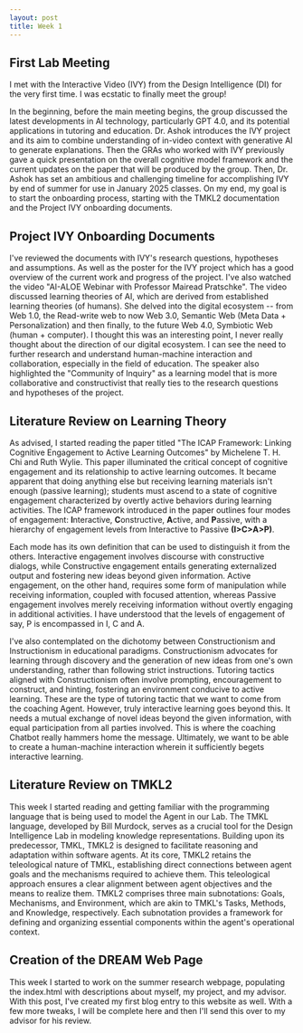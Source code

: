 ```yaml
---
layout: post
title: Week 1
---
```


## First Lab Meeting
I met with the Interactive Video (IVY) from the Design Intelligence (DI) for the very first time. I was ecstatic to finally meet the group! 

In the beginning, before the main meeting begins, the group discussed the latest developments in AI technology, particularly GPT 4.0, and its potential applications in tutoring and education. Dr. Ashok introduces the IVY project and its aim to combine understanding of in-video context with generative AI to generate explanations. Then the GRAs who worked with IVY previously gave a quick presentation on the overall cognitive model framework and the current updates on the paper that will be produced by the group. Then, Dr. Ashok has set an ambitious and challenging timeline for accomplishing IVY by end of summer for use in January 2025 classes. On my end, my goal is to start the onboarding process, starting with the TMKL2 documentation and the Project IVY onboarding documents.

## Project IVY Onboarding Documents 
I've reviewed the documents with IVY's research questions, hypotheses and assumptions. As well as the poster for the IVY project which has a good overview of the current work and progress of the project.  I've also watched the video "AI-ALOE Webinar with Professor Mairead Pratschke". The video discussed learning theories of AI, which are derived from established learning theories (of humans). She delved into the digital ecosystem -- from Web 1.0, the Read-write web to now Web 3.0, Semantic Web (Meta Data + Personalization) and then finally, to the future Web 4.0, Symbiotic Web (human + computer). I thought this was an interesting point, I never really thought about the direction of our digital ecosystem. I can see the need to further research and understand human-machine interaction and collaboration, especially in the field of education. The speaker also highlighted the "Community of Inquiry" as a learning model that is more collaborative and constructivist that really ties to the research questions and hypotheses of the project.

## Literature Review on Learning Theory 
As advised, I started reading the paper titled "The ICAP Framework: Linking Cognitive Engagement to Active Learning Outcomes" by Michelene T. H. Chi and Ruth Wylie. This paper illuminated the critical concept of cognitive engagement and its relationship to active learning outcomes. It became apparent that doing anything else but receiving learning materials isn't enough (passive learning); students must ascend to a state of cognitive engagement characterized by overtly active behaviors during learning activities. The ICAP framework introduced in the paper outlines four modes of engagement: **I**nteractive, **C**onstructive, **A**ctive, and **P**assive, with a hierarchy of engagement levels from Interactive to Passive **(I>C>A>P)**.

Each mode has its own definition that can be used to distinguish it from the others. Interactive engagement involves discourse with constructive dialogs, while Constructive engagement entails generating externalized output and fostering new ideas beyond given information. Active engagement, on the other hand, requires some form of manipulation while receiving information, coupled with focused attention, whereas Passive engagement involves merely receiving information without overtly engaging in additional activities. I have understood that the levels of engagement of say, P is encompassed in I, C and A. 

I've also contemplated on the dichotomy between Constructionism and Instructionism in educational paradigms. Constructionism advocates for learning through discovery and the generation of new ideas from one's own understanding, rather than following strict instructions. Tutoring tactics aligned with Constructionism often involve prompting, encouragement to construct, and hinting, fostering an environment conducive to active learning. These are the type of tutoring tactic that we want to come from the coaching Agent. However, truly interactive learning goes beyond this. It needs a mutual exchange of novel ideas beyond the given information, with equal participation from all parties involved. This is where the coaching Chatbot really hammers home the message. Ultimately, we want to be able to create a human-machine interaction wherein it sufficiently begets interactive learning.

## Literature Review on TMKL2 
This week I started reading and getting familiar with the programming language that is being used to model the Agent in our Lab.  The TMKL language, developed by Bill Murdock, serves as a crucial tool for the Design Intelligence Lab in modeling knowledge representations. Building upon its predecessor, TMKL, TMKL2 is designed to facilitate reasoning and adaptation within software agents. At its core, TMKL2 retains the teleological nature of TMKL, establishing direct connections between agent goals and the mechanisms required to achieve them. This teleological approach ensures a clear alignment between agent objectives and the means to realize them. TMKL2 comprises three main subnotations: Goals, Mechanisms, and Environment, which are akin to TMKL's Tasks, Methods, and Knowledge, respectively. Each subnotation provides a framework for defining and organizing essential components within the agent's operational context. 

## Creation of the DREAM Web Page 
This week I started to work on the summer research webpage, populating the index.html with descriptions about myself, my project, and my advisor. With this post, I've created my first blog entry to this website as well. With a few more tweaks, I will be complete here and then I'll send this over to my advisor for his review. 

